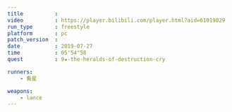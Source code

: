 ```yaml
---
title          :
video          : https://player.bilibili.com/player.html?aid=61019029
run_type       : freestyle
platform       : pc
patch_version  : 
date           : 2019-07-27
time           : 05'54"58
quest          : 9★-the-heralds-of-destruction-cry

runners:
    - 夤星

weapons:
    - lance
---
```

